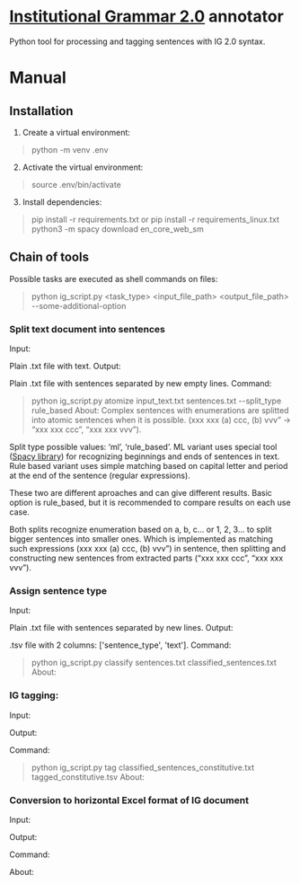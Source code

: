 # [Institutional Grammar 2.0](https://arxiv.org/abs/2008.08937) annotator

Python tool for processing and tagging sentences with IG 2.0 syntax. 


# Manual

## Installation

1.  Create a virtual environment:
>	python -m venv .env

2.  Activate the virtual environment:

>	source .env/bin/activate

3.  Install dependencies:

>	pip install -r requirements.txt or pip install -r requirements_linux.txt
>       python3 -m spacy download en_core_web_sm

## Chain of tools

Possible tasks are executed as shell commands on files:

>	python ig_script.py <task_type> <input_file_path> <output_file_path> --some-additional-option

### Split text document into sentences

Input:

Plain .txt file with text.
Output:
	
Plain .txt file with sentences separated by new empty lines. 
Command:
>	python ig_script.py atomize input_text.txt sentences.txt --split_type rule_based
About:
Complex sentences with enumerations are splitted into atomic sentences when it is possible. (xxx xxx (a) ccc, (b) vvv” -> “xxx xxx ccc”, “xxx xxx vvv”).

Split type possible values: ‘ml’, ‘rule_based’. ML variant uses special tool ([Spacy library](https://spacy.io)) for recognizing beginnings and ends of sentences in text. Rule based variant uses simple matching based on capital letter and period at the end of the sentence (regular expressions). 

These two are different aproaches and can give different results. Basic option is rule_based, but it is recommended to compare results on each use case.

Both splits recognize enumeration based on a, b, c… or 1, 2, 3… to split bigger sentences into smaller ones. Which is implemented as matching such expressions (xxx xxx (a) ccc, (b) vvv”) in sentence, then splitting and constructing new sentences from extracted parts (“xxx xxx ccc”, “xxx xxx vvv”).

### Assign sentence type
Input:

Plain .txt file with sentences separated by new lines.
Output:

.tsv file with 2 columns: ['sentence_type', 'text'].
Command:

>	python ig_script.py classify sentences.txt classified_sentences.txt
About:

### IG tagging:
Input:
>
Output:
>
Command:
>	python ig_script.py tag classified_sentences_constitutive.txt tagged_constitutive.tsv
About:


### Conversion to horizontal Excel format of IG document
Input:
>
Output:
>
Command:
>	
About:	
	


